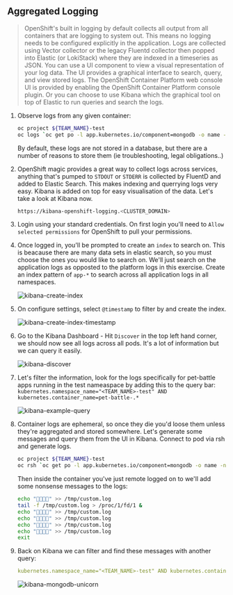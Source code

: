## Aggregated Logging

> OpenShift's built in logging by default collects all output from all containers that are logging to system out. This means no logging needs to be configured explicitly in the application. Logs are collected using Vector collector or the legacy Fluentd collector then popped into Elastic (or LokiStack) where they are indexed in a timeseries as JSON. You can use a UI component to view a visual representation of your log data. The UI provides a graphical interface to search, query, and view stored logs. The OpenShift Container Platform web console UI is provided by enabling the OpenShift Container Platform console plugin. Or you can choose to use Kibana which the graphical tool on top of Elastic to run queries and search the logs.

1. Observe logs from any given container:

    ```bash
    oc project ${TEAM_NAME}-test
    oc logs `oc get po -l app.kubernetes.io/component=mongodb -o name -n ${TEAM_NAME}-test` --since 10m
    ```

    By default, these logs are not stored in a database, but there are a number of reasons to store them (ie troubleshooting, legal obligations..)

2. OpenShift magic provides a great way to collect logs across services, anything that's pumped to `STDOUT` or `STDERR` is collected by FluentD and added to Elastic Search. This makes indexing and querrying logs very easy. Kibana is added on top for easy visualisation of the data. Let's take a look at Kibana now.

    ```bash
    https://kibana-openshift-logging.<CLUSTER_DOMAIN>
    ```

3. Login using your standard credentials. On first login you'll need to `Allow selected permissions` for OpenShift to pull your permissions.

4. Once logged in, you'll be prompted to create an `index` to search on. This is beacause there are many data sets in elastic search, so you must choose the ones you would like to search on. We'll just search on the application logs as opposted to the platform logs in this exercise. Create an index pattern of `app-*` to search across all application logs in all namespaces.

    ![kibana-create-index](./images/kibana-create-index.png)

5. On configure settings, select `@timestamp` to filter by and create the index.

    ![kibana-create-index-timestamp](./images/kibana-create-index-timestamp.png)

6. Go to the Kibana Dashboard - Hit `Discover` in the top left hand corner, we should now see all logs across all pods. It's a lot of information but we can query it easily.

    ![kibana-discover](./images/kibana-discover.png)

7. Let's filter the information, look for the logs specifically for pet-battle apps running in the test nameaspace by adding this to the query bar:
`kubernetes.namespace_name="<TEAM_NAME>-test" AND kubernetes.container_name=pet-battle-.*`

    ![kibana-example-query](./images/kibana-example-query.png)

8. Container logs are ephemeral, so once they die you'd loose them unless they're aggregated and stored somewhere. Let's generate some messages and query them from the UI in Kibana. Connect to pod via rsh and generate logs.

    ```bash
    oc project ${TEAM_NAME}-test
    oc rsh `oc get po -l app.kubernetes.io/component=mongodb -o name -n ${TEAM_NAME}-test`
    ```

    Then inside the container you've just remote logged on to we'll add some nonsense messages to the logs:

    ```bash
    echo "🦄🦄🦄🦄" >> /tmp/custom.log
    tail -f /tmp/custom.log > /proc/1/fd/1 &
    echo "🦄🦄🦄🦄" >> /tmp/custom.log
    echo "🦄🦄🦄🦄" >> /tmp/custom.log
    echo "🦄🦄🦄🦄" >> /tmp/custom.log
    echo "🦄🦄🦄🦄" >> /tmp/custom.log
    exit
    ```

9. Back on Kibana we can filter and find these messages with another query:

    ```yaml
    kubernetes.namespace_name="<TEAM_NAME>-test" AND kubernetes.container_name=mongodb AND message=🦄🦄🦄🦄
    ```

    ![kibana-mongodb-unicorn](./images/kibana-mongodb-unicorn.png)
